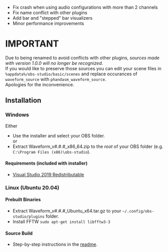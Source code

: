 - Fix crash when using audio configurations with more than 2 channels
- Fix name conflict with other plugins
- Add bar and "stepped" bar visualizers
- Minor performance improvements

# **IMPORTANT**
Due to being renamed to avoid conflicts with other plugins, *sources made with version 1.0.0 will no longer be recognized.*  
If you would like to preserve those sources you can edit your scene files in `%appdata%/obs-studio/basic/scenes` and replace occurances of `waveform_source` with `phandasm_waveform_source`.  
Apologies for the inconvenience.

## Installation
### Windows
Either  
- Use the installer and select your OBS folder.  
or  
- Extract Waveform\_v#.#.#\_x86\_64.zip to the *root* of your OBS folder (e.g. `C:\Program Files (x86)\obs-studio`).

#### Requirements (included with installer)
- [Visual Studio 2019 Redistributable](https://docs.microsoft.com/en-us/cpp/windows/latest-supported-vc-redist?view=msvc-170)

### Linux (Ubuntu 20.04)
#### Prebuilt Binaries
- Extract Waveform\_v#.#.#\_Ubuntu\_x64.tar.gz to your `~/.config/obs-studio/plugins` folder.  
- Install FFTW `sudo apt-get install libfftw3-3`  

#### Source Build
- Step-by-step instructions in the [readme](https://github.com/phandasm/waveform/blob/master/README.md#linux-ubuntu-20043-lts).
